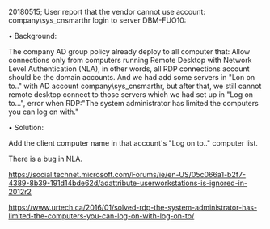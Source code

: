 20180515; User report that the vendor cannot use account: company\sys_cnsmarthr login to server DBM-FUO10:

• Background: 

The company AD group policy already deploy to all computer that: Allow connections only from computers running Remote Desktop with Network Level Authentication (NLA), in other words, all RDP connections account should be the domain accounts. And we had add some servers in "Lon on to.." with AD account company\sys_cnsmarthr, but after that, we still cannot remote desktop connect to those servers which we had set up in "Log on to…", error when RDP:"The system administrator has limited the computers you can log on with." 

• Solution: 

Add the client computer name in that account's "Log on to.." computer list.

There is a bug in NLA.

https://social.technet.microsoft.com/Forums/ie/en-US/05c066a1-b2f7-4389-8b39-191d14bde62d/adattribute-userworkstations-is-ignored-in-2012r2

https://www.urtech.ca/2016/01/solved-rdp-the-system-administrator-has-limited-the-computers-you-can-log-on-with-log-on-to/

